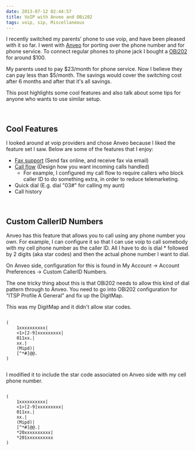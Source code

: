 ```yaml
---
date: 2013-07-12 02:44:57
title: VoIP with Anveo and OBi202
tags: voip, sip, Miscellaneous
---
```

I recently switched my parents' phone to use voip, and have been pleased with it
so far. I went with [Anveo][1] for porting over the phone number and for phone
service. To connect regular phones to phone jack I bought a [OBi202][2] for
around $100.

My parents used to pay $23/month for phone service. Now I believe they can pay
less than $5/month. The savings would cover the switching cost after 6 months
and after that it's all savings.

This post highlights some cool features and also talk about some tips for anyone
who wants to use similar setup.

<br>

## **Cool Features**

I looked around at voip providers and chose Anveo because I liked the feature
set I saw. Below are some of the features that I enjoy:

- [Fax support][3] (Send fax online, and receive fax via email)
- [Call flow][4] (Design how you want incoming calls handled)
    - For example, I configured my call flow to require callers who block caller
      ID to do something extra, in order to reduce telemarketing.
- Quick dial (E.g. dial "03#" for calling my aunt)
- Call history

<br>

## **Custom CallerID Numbers**
Anveo has this feature that allows you to call using any phone number you own.
For example, I can configure it so that I can use voip to call somebody with my
cell phone number as the caller ID. All I have to do is dial * followed by 2
digits (aka star codes) and then the actual phone number I want to dial.

On Anveo side, configuration for this is found in My Account -> Account
Preferences -> Custom CallerID Numbers.

The one tricky thing about this is that OBi202 needs to allow this kind of dial
pattern through to Anveo. You need to go into OBi202 configuration for "ITSP
Profile A General" and fix up the DigitMap.

This was my DigitMap and it didn't allow star codes.

<pre><code class="html">
(
    1xxxxxxxxxx|
    <1>[2-9]xxxxxxxxx|
    011xx.|
    xx.|
    (Mipd)|
    [^*#]@@.
)

</code></pre>

I modified it to include the star code associated on Anveo side with my cell
phone number.

<pre><code class="html">
(
    1xxxxxxxxxx|
    <1>[2-9]xxxxxxxxx|
    011xx.|
    xx.|
    (Mipd)|
    [^*#]@@.|
    *20xxxxxxxxxx|
    *201xxxxxxxxxx
)

</code></pre>


  [1]: http://anveo.com/
  [2]: http://www.obihai.com/obi202pr.html
  [3]: http://anveo.com/consumer/features.asp?code=faxinout
  [4]: http://anveo.com/consumer/features.asp?code=ivrcallflow
